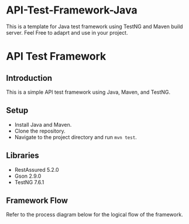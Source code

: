 # API-Test-Framework-Java
This is a template for Java test framework using TestNG and Maven build server. Feel Free to adaprt and use in your project.
# API Test Framework

## Introduction
This is a simple API test framework using Java, Maven, and TestNG.

## Setup
- Install Java and Maven.
- Clone the repository.
- Navigate to the project directory and run `mvn test`.

## Libraries
- RestAssured 5.2.0
- Gson 2.9.0
- TestNG 7.6.1

## Framework Flow
Refer to the process diagram below for the logical flow of the framework.
